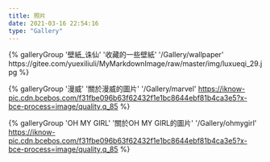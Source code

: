 ```yaml
---
title: 照片
date: 2021-03-16 22:54:16
type: "Gallery"
---
```




<div class="gallery-group-main">
{% galleryGroup 
    '壁紙_诛仙' 
    '收藏的一些壁紙' 
    '/Gallery/wallpaper'	  https://gitee.com/yuexiliuli/MyMarkdownImage/raw/master/img/luxueqi_29.jpg
%}
    
{% galleryGroup '漫威' '關於漫威的圖片' '/Gallery/marvel' https://iknow-pic.cdn.bcebos.com/f31fbe096b63f62432f1e1bc8644ebf81b4ca3e5?x-bce-process=image/quality,q_85 %}
    
{% galleryGroup 'OH MY GIRL' '關於OH MY GIRL的圖片' '/Gallery/ohmygirl' https://iknow-pic.cdn.bcebos.com/f31fbe096b63f62432f1e1bc8644ebf81b4ca3e5?x-bce-process=image/quality,q_85 %}
    
</div>

